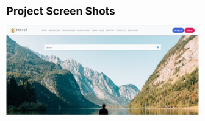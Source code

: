 # Project Screen Shots
![Image of Project](https://github.com/Pritam-Project/e-commerce-shopping-site/blob/main/Images/pic1.JPG)
